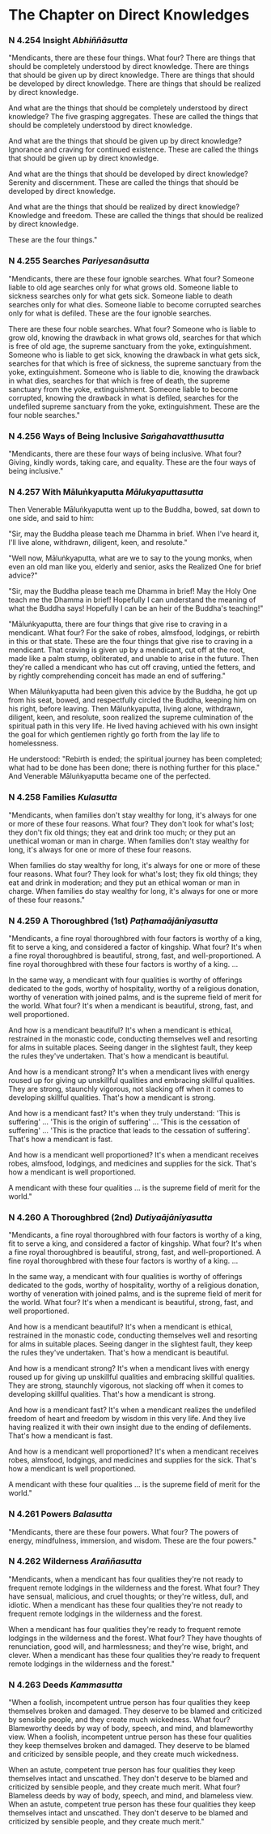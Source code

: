 # The Chapter on Direct Knowledges


### N 4.254 Insight *Abhiññāsutta*

"Mendicants, there are these four things. What four? There are things
that should be completely understood by direct knowledge. There are
things that should be given up by direct knowledge. There are things
that should be developed by direct knowledge. There are things that
should be realized by direct knowledge.

And what are the things that should be completely understood by direct
knowledge? The five grasping aggregates. These are called the things
that should be completely understood by direct knowledge.

And what are the things that should be given up by direct knowledge?
Ignorance and craving for continued existence. These are called the
things that should be given up by direct knowledge.

And what are the things that should be developed by direct knowledge?
Serenity and discernment. These are called the things that should be
developed by direct knowledge.

And what are the things that should be realized by direct knowledge?
Knowledge and freedom. These are called the things that should be
realized by direct knowledge.

These are the four things."

<!--pg-->
### N 4.255 Searches *Pariyesanāsutta*

"Mendicants, there are these four ignoble searches. What four? Someone
liable to old age searches only for what grows old. Someone liable to
sickness searches only for what gets sick. Someone liable to death
searches only for what dies. Someone liable to become corrupted searches
only for what is defiled. These are the four ignoble searches.

There are these four noble searches. What four? Someone who is liable to
grow old, knowing the drawback in what grows old, searches for that
which is free of old age, the supreme sanctuary from the yoke,
extinguishment. Someone who is liable to get sick, knowing the drawback
in what gets sick, searches for that which is free of sickness, the
supreme sanctuary from the yoke, extinguishment. Someone who is liable
to die, knowing the drawback in what dies, searches for that which is
free of death, the supreme sanctuary from the yoke, extinguishment.
Someone liable to become corrupted, knowing the drawback in what is
defiled, searches for the undefiled supreme sanctuary from the yoke,
extinguishment. These are the four noble searches."

<!--pg-->
### N 4.256 Ways of Being Inclusive *Saṅgahavatthusutta*

"Mendicants, there are these four ways of being inclusive. What four?
Giving, kindly words, taking care, and equality. These are the four ways
of being inclusive."

<!--pg-->
### N 4.257 With Māluṅkyaputta *Mālukyaputtasutta*

Then Venerable Māluṅkyaputta went up to the Buddha, bowed,
sat down to one side, and said to him:

"Sir, may the Buddha please teach me Dhamma in brief. When I've heard
it, I'll live alone, withdrawn, diligent, keen, and resolute."

"Well now, Māluṅkyaputta, what are we to say to the young
monks, when even an old man like you, elderly and senior, asks the
Realized One for brief advice?"

"Sir, may the Buddha please teach me Dhamma in brief! May the Holy One
teach me the Dhamma in brief! Hopefully I can understand the meaning of
what the Buddha says! Hopefully I can be an heir of the Buddha's
teaching!"

"Māluṅkyaputta, there are four things that give rise to
craving in a mendicant. What four? For the sake of robes, almsfood,
lodgings, or rebirth in this or that state. These are the four things
that give rise to craving in a mendicant. That craving is given up by a
mendicant, cut off at the root, made like a palm stump, obliterated, and
unable to arise in the future. Then they're called a mendicant who has
cut off craving, untied the fetters, and by rightly comprehending
conceit has made an end of suffering."

When Māluṅkyaputta had been given this advice by the
Buddha, he got up from his seat, bowed, and respectfully circled the
Buddha, keeping him on his right, before leaving. Then
Māluṅkyaputta, living alone, withdrawn, diligent, keen, and
resolute, soon realized the supreme culmination of the spiritual path in
this very life. He lived having achieved with his own insight the goal
for which gentlemen rightly go forth from the lay life to homelessness.

He understood: "Rebirth is ended; the spiritual journey has been
completed; what had to be done has been done; there is nothing further
for this place." And Venerable Māluṅkyaputta became one of
the perfected.

<!--pg-->
### N 4.258 Families *Kulasutta*

"Mendicants, when families don't stay wealthy for long, it's always for
one or more of these four reasons. What four? They don't look for what's
lost; they don't fix old things; they eat and drink too much; or they
put an unethical woman or man in charge. When families don't stay
wealthy for long, it's always for one or more of these four reasons.

When families do stay wealthy for long, it's always for one or more of
these four reasons. What four? They look for what's lost; they fix old
things; they eat and drink in moderation; and they put an ethical woman
or man in charge. When families do stay wealthy for long, it's always
for one or more of these four reasons."

<!--pg-->
### N 4.259 A Thoroughbred (1st) *Paṭhamaājānīyasutta*

"Mendicants, a fine royal thoroughbred with four factors is worthy of a
king, fit to serve a king, and considered a factor of kingship. What
four? It's when a fine royal thoroughbred is beautiful, strong, fast,
and well-proportioned. A fine royal thoroughbred with these four factors
is worthy of a king. ...

In the same way, a mendicant with four qualities is worthy of offerings
dedicated to the gods, worthy of hospitality, worthy of a religious
donation, worthy of veneration with joined palms, and is the supreme
field of merit for the world. What four? It's when a mendicant is
beautiful, strong, fast, and well proportioned.

And how is a mendicant beautiful? It's when a mendicant is ethical,
restrained in the monastic code, conducting themselves well and
resorting for alms in suitable places. Seeing danger in the slightest
fault, they keep the rules they've undertaken. That's how a mendicant is
beautiful.

And how is a mendicant strong? It's when a mendicant lives with energy
roused up for giving up unskillful qualities and embracing skillful
qualities. They are strong, staunchly vigorous, not slacking off when it
comes to developing skillful qualities. That's how a mendicant is
strong.

And how is a mendicant fast? It's when they truly understand: 'This is
suffering' ... 'This is the origin of suffering' ... 'This is the
cessation of suffering' ... 'This is the practice that leads to the
cessation of suffering'. That's how a mendicant is fast.

And how is a mendicant well proportioned? It's when a mendicant receives
robes, almsfood, lodgings, and medicines and supplies for the sick.
That's how a mendicant is well proportioned.

A mendicant with these four qualities ... is the supreme field of merit
for the world."

<!--pg-->
### N 4.260 A Thoroughbred (2nd) *Dutiyaājānīyasutta*

"Mendicants, a fine royal thoroughbred with four factors is worthy of a
king, fit to serve a king, and considered a factor of kingship. What
four? It's when a fine royal thoroughbred is beautiful, strong, fast,
and well-proportioned. A fine royal thoroughbred with these four factors
is worthy of a king. ...

In the same way, a mendicant with four qualities is worthy of offerings
dedicated to the gods, worthy of hospitality, worthy of a religious
donation, worthy of veneration with joined palms, and is the supreme
field of merit for the world. What four? It's when a mendicant is
beautiful, strong, fast, and well proportioned.

And how is a mendicant beautiful? It's when a mendicant is ethical,
restrained in the monastic code, conducting themselves well and
resorting for alms in suitable places. Seeing danger in the slightest
fault, they keep the rules they've undertaken. That's how a mendicant is
beautiful.

And how is a mendicant strong? It's when a mendicant lives with energy
roused up for giving up unskillful qualities and embracing skillful
qualities. They are strong, staunchly vigorous, not slacking off when it
comes to developing skillful qualities. That's how a mendicant is
strong.

And how is a mendicant fast? It's when a mendicant realizes the
undefiled freedom of heart and freedom by wisdom in this very life. And
they live having realized it with their own insight due to the ending of
defilements. That's how a mendicant is fast.

And how is a mendicant well proportioned? It's when a mendicant receives
robes, almsfood, lodgings, and medicines and supplies for the sick.
That's how a mendicant is well proportioned.

A mendicant with these four qualities ... is the supreme field of merit
for the world."

<!--pg-->
### N 4.261 Powers *Balasutta*

"Mendicants, there are these four powers. What four? The powers of
energy, mindfulness, immersion, and wisdom. These are the four powers."

<!--pg-->
### N 4.262 Wilderness *Araññasutta*

"Mendicants, when a mendicant has four qualities they're not ready to
frequent remote lodgings in the wilderness and the forest. What four?
They have sensual, malicious, and cruel thoughts; or they're witless,
dull, and idiotic. When a mendicant has these four qualities they're not
ready to frequent remote lodgings in the wilderness and the forest.

When a mendicant has four qualities they're ready to frequent remote
lodgings in the wilderness and the forest. What four? They have thoughts
of renunciation, good will, and harmlessness; and they're wise, bright,
and clever. When a mendicant has these four qualities they're ready to
frequent remote lodgings in the wilderness and the forest."

<!--pg-->
### N 4.263 Deeds *Kammasutta*

"When a foolish, incompetent untrue person has four qualities they keep
themselves broken and damaged. They deserve to be blamed and criticized
by sensible people, and they create much wickedness. What four?
Blameworthy deeds by way of body, speech, and mind, and blameworthy
view. When a foolish, incompetent untrue person has these four qualities
they keep themselves broken and damaged. They deserve to be blamed and
criticized by sensible people, and they create much wickedness.

When an astute, competent true person has four qualities they keep
themselves intact and unscathed. They don't deserve to be blamed and
criticized by sensible people, and they create much merit. What four?
Blameless deeds by way of body, speech, and mind, and blameless view.
When an astute, competent true person has these four qualities they keep
themselves intact and unscathed. They don't deserve to be blamed and
criticized by sensible people, and they create much merit."

